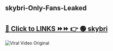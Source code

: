 
 ## skybri-Only-Fans-Leaked

# <h2><a href="https://clipsfans.com/skybri&ref=git">🔗 Click to LINKS ⏩⏩ 👉 🟢 skybri </a></h2>

<a href="https://clipsfans.com/skybri&ref=git" rel="nofollow" data-target="animated-image.originalLink"><img src="https://i.ibb.co.com/xMMVF88/686577567.gif" alt="Viral Video Original" style="max-width: 100%; display: inline-block;" data-target="animated-image.originalImage"></a>
